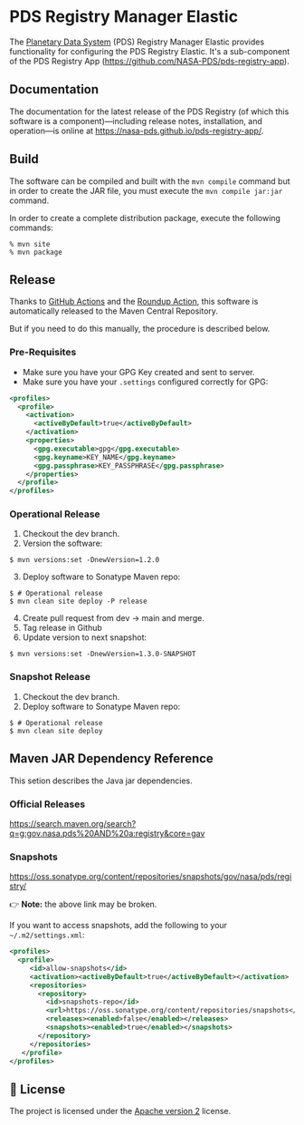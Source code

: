 # PDS Registry Manager Elastic

The [Planetary Data System](https://pds.nasa.gov/) (PDS) Registry Manager Elastic provides functionality for configuring the PDS Registry Elastic. It's a sub-component of the PDS Registry App (https://github.com/NASA-PDS/pds-registry-app).


## Documentation

The documentation for the latest release of the PDS Registry (of which this software is a component)—including release notes, installation, and operation—is online at https://nasa-pds.github.io/pds-registry-app/.


## Build

The software can be compiled and built with the `mvn compile` command but in order to create the JAR file, you must execute the `mvn compile jar:jar` command.

In order to create a complete distribution package, execute the following commands: 
```
% mvn site
% mvn package
```

## Release

Thanks to [GitHub Actions](https://github.com/features/actions) and the [Roundup Action](https://github.com/NASA-PDS/roundup-action), this software is automatically released to the Maven Central Repository.

But if you need to do this manually, the procedure is described below.


### Pre-Requisites

- Make sure you have your GPG Key created and sent to server.
- Make sure you have your `.settings` configured correctly for GPG:
```xml
<profiles>
  <profile>
    <activation>
      <activeByDefault>true</activeByDefault>
    </activation>
    <properties>
      <gpg.executable>gpg</gpg.executable>
      <gpg.keyname>KEY_NAME</gpg.keyname>
      <gpg.passphrase>KEY_PASSPHRASE</gpg.passphrase>
    </properties>
  </profile>
</profiles>
```


### Operational Release

1. Checkout the dev branch.
2. Version the software:
```console
$ mvn versions:set -DnewVersion=1.2.0
```

3. Deploy software to Sonatype Maven repo:
```console
$ # Operational release
$ mvn clean site deploy -P release
```

4. Create pull request from dev → main and merge.
5. Tag release in Github
6. Update version to next snapshot:
```console
$ mvn versions:set -DnewVersion=1.3.0-SNAPSHOT
```

### Snapshot Release

1. Checkout the dev branch.
2. Deploy software to Sonatype Maven repo:
```console
$ # Operational release
$ mvn clean site deploy
```

## Maven JAR Dependency Reference

This setion describes the Java jar dependencies.

### Official Releases

https://search.maven.org/search?q=g:gov.nasa.pds%20AND%20a:registry&core=gav

### Snapshots

https://oss.sonatype.org/content/repositories/snapshots/gov/nasa/pds/registry/

👉 **Note:** the above link may be broken.

If you want to access snapshots, add the following to your `~/.m2/settings.xml`:
```xml
<profiles>
  <profile>
     <id>allow-snapshots</id>
     <activation><activeByDefault>true</activeByDefault></activation>
     <repositories>
       <repository>
         <id>snapshots-repo</id>
         <url>https://oss.sonatype.org/content/repositories/snapshots</url>
         <releases><enabled>false</enabled></releases>
         <snapshots><enabled>true</enabled></snapshots>
       </repository>
     </repositories>
   </profile>
</profiles>
```


## 📃 License

The project is licensed under the [Apache version 2](LICENSE.md) license.
